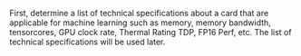 First, determine a list of technical specifications about a card that are applicable for machine learning such as memory, memory bandwidth, tensorcores, GPU clock rate, Thermal Rating TDP, FP16 Perf, etc. The list of technical specifications will be used later.
